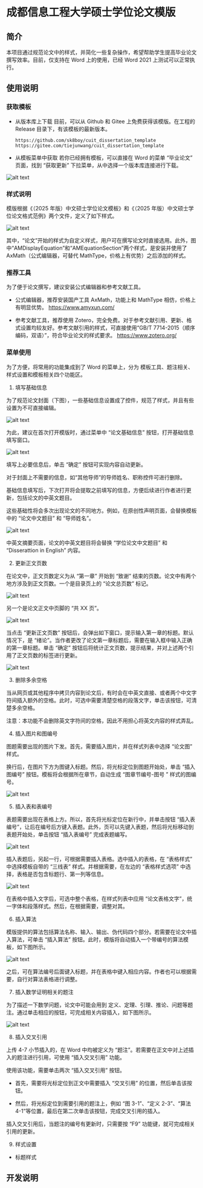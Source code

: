 # 成都信息工程大学硕士学位论文模版

## 简介

本项目通过规范论文中的样式，并简化一些复杂操作，希望帮助学生提高毕业论文撰写效率。目前，仅支持在 Word 上的使用，已经 Word 2021 上测试可以正常执行。

## 使用说明

### 获取模板

- 从版本库上下载
  目前，可以从 Github 和 Gitee 上免费获得该模版。在工程的 Release 目录下，有该模板的最新版本。

      https://github.com/sk8boy/cuit_dissertation_template
      https://gitee.com/tiejunwang/cuit_dissertation_template

- 从模板菜单中获取
  若你已经拥有模板，可以直接在 Word 的菜单 “毕业论文” 页面，找到 “获取更新” 下拉菜单，从中选择一个版本库连接进行下载。

![alt text](Documents/Images/MenuFull.png)

### 样式说明

模版根据《（2025 年版）中文硕士学位论文模板》和《（2025 年版）中文硕士学位论文格式范例》两个文件，定义了如下样式。

![alt text](Documents/Images/StyleList.png)

其中，“论文”开始的样式为自定义样式，用户可在撰写论文时直接选用。此外，图中“AMDisplayEquation”和“AMEquationSection”两个样式，是安装并使用了 AxMath（公式编辑器，可替代 MathType，价格上有优势）之后添加的样式。

### 推荐工具

为了便于论文撰写，建议安装公式编辑器和参考文献工具。

- 公式编辑器，推荐安装国产工具 AxMath，功能上和 MathType 相仿，价格上有明显优势。
  https://www.amyxun.com/

- 参考文献工具，推荐使用 Zotero，完全免费。对于参考文献引用、更新、格式设置均较友好。参考文献引用的样式，可直接使用“GB/T 7714-2015（顺序编码，双语）”，符合毕业论文的样式要求。
  https://www.zotero.org/

### 菜单使用

为了方便，将常用的功能集成到了 Word 的菜单上，分为 模板工具、题注相关、样式设置和模板相关四个功能区。

1. 填写基础信息

为了规范论文封面（下图），一些基础信息设置成了控件，规范了样式，并且有些设置为不可直接编辑。

![alt text](Documents/Images/CoverPage.png)

为此，建议在首次打开模版时，通过菜单中 “论文基础信息” 按钮，打开基础信息填写窗口。

![alt text](Documents/Images/BaseInfo.png)

填写上必要信息后，单击 “确定” 按钮可实现内容自动更新。

对于封面上不需要的信息，如“其他导师”的导师姓名、职称控件可进行删除。

基础信息填写后，下次打开将会提取之前填写的信息，方便后续进行作者进行更新，包括论文的中英文题目。

这些基础性将会多次出现论文的不同地方。例如，在原创性声明页面，会替换模板中的 “论文中文题目” 和 “导师姓名”。

![alt text](Documents/Images/StatementPage.png)

中英文摘要页面，论文的中英文题目将会替换 “学位论文中文题目” 和 “Disserattion in English” 内容。

2. 更新正文页数

在论文中，正文页数定义为从 “第一章” 开始到 “致谢” 结束的页数。论文中有两个地方涉及到正文页数。一个是目录页上的 “论文总页数” 标记。

![alt text](Documents/Images/ToCPage.png)

另一个是论文正文中页脚的 “共 XX 页”。

![alt text](Documents/Images/PageFoot.png)

当点击 “更新正文页数” 按钮后，会弹出如下窗口，提示输入第一章的标题。默认情况下，是 “绪论”。当作者更改了论文第一章标题后，需要在输入框中输入正确的第一章标题。单击 “确定” 按钮后将统计正文页数，提示结果，并对上述两个引用了正文页数的标签进行更新。

![alt text](Documents/Images/StartFrom.png)

3. 删除多余空格

当从网页或其他程序中拷贝内容到论文后，有时会在中英文直接、或者两个中文字符间插入额外的空格。此时，可选中需要清楚空格的段落文字，单击该按钮，可清楚多余空格。

注意：本功能不会删除英文字符间的空格，因此不用担心将英文内容的样式弄乱。

4. 插入图片和图编号

图题需要出现的图片下发。首先，需要插入图片，并在样式列表中选择 “论文图” 样式。

换行后，在图片下方为图键入标题。然后，将光标定位到图题开始处，单击 “插入图编号” 按钮。模板将会根据所在章节，自动生成 “图章节编号-图号 ” 样式的图编号。

![alt text](Documents/Images/ImageExample.png)

5. 插入表和表编号

表题需要出现在表格上方。所以，首先将光标定位在新行中，并单击按钮 “插入表编号”，让后在编号后方键入表题。此外，页可以先键入表题，然后将光标移动到表题开始处，单击按钮 “插入表编号” 完成表题编写。

![alt text](Documents/Images/TableExample.png)

插入表题后，另起一行，可根据需要插入表格。选中插入的表格，在 “表格样式” 中选择模板自带的 “三线表” 样式。并根据需要，在左边的 “表格样式选项” 中选择，表格是否包含标题行、第一列等信息。

![alt text](Documents/Images/ThreeLineTable.png)

在表格中插入文字后，可选中整个表格，在样式列表中应用 “论文表格文字”，统一字体和段落样式。然后，在根据需要，调整对其。

6. 插入算法

模版提供的算法包括算法名称、输入、输出、伪代码四个部分。若需要在论文中插入算法，可单击 “插入算法” 按钮。此时，模版将自动插入一个带编号的算法模板，如下图所示。

![alt text](Documents/Images/AlgorithmExample.png)

之后，可在算法编号后面键入标题，并在表格中键入相应内容。作者也可以根据需要，自行对算法表格进行调整。

7. 插入数学证明相关的题注

为了描述一下数学问题，论文中可能会用到 定义、定理、引理、推论、问题等题注。通过单击相应的按钮，可完成相关内容插入，如下图所示。

![alt text](Documents/Images/DefLemmon.png)

8. 插入交叉引用

上传 4-7 小节插入的，在 Word 中均被定义为 “题注”。若需要在正文中对上述插入的题注进行引用，可使用 “插入交叉引用” 功能。

使用该功能，需要单击两次 “插入交叉引用” 按钮。

- 首先，需要将光标定位到正文中需要插入 “交叉引用” 的位置，然后单击该按钮。

- 然后，将光标定位到需要引用的题注上，例如 “图 3-1”、“定义 2-3”、“算法 4-1”等位置，最后在第二次单击该按钮，完成交叉引用的插入。

插入交叉引用后，当题注的编号有更新时，只需要按 “F9” 功能键，就可完成相关引用的更新。

9. 样式设置

- 标题样式

## 开发说明
